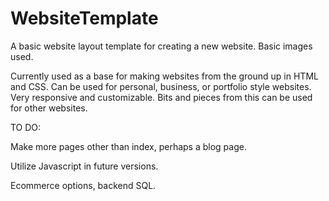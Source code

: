 # WebsiteTemplate
A basic website layout template for creating a new website. Basic images used.


Currently used as a base for making websites from the ground up in HTML and CSS. Can be used for personal, business, or portfolio style websites. Very responsive and customizable. Bits and pieces from this can be used for other websites.


TO DO:


Make more pages other than index, perhaps a blog page.


Utilize Javascript in future versions.


Ecommerce options, backend SQL.
